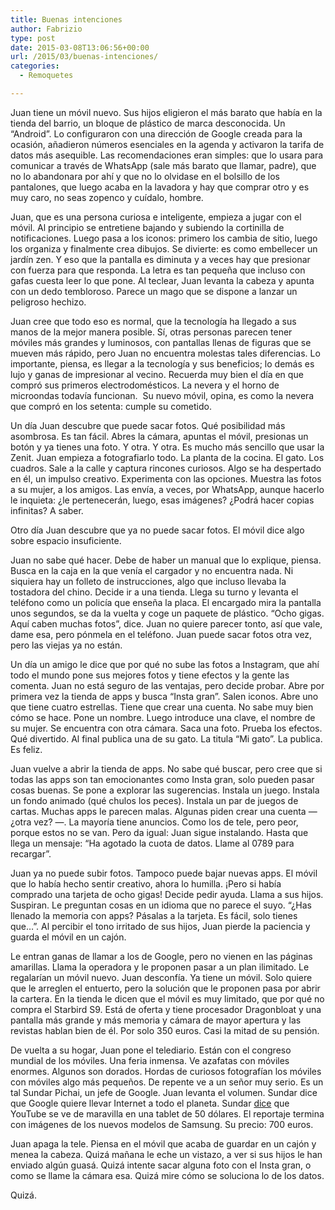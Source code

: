 ```yaml
---
title: Buenas intenciones
author: Fabrizio
type: post
date: 2015-03-08T13:06:56+00:00
url: /2015/03/buenas-intenciones/
categories:
  - Remoquetes

---
```

Juan tiene un móvil nuevo. Sus hijos eligieron el más barato que había en la tienda del barrio, un bloque de plástico de marca desconocida. Un “Android”. Lo configuraron con una dirección de Google creada para la ocasión, añadieron números esenciales en la agenda y activaron la tarifa de datos más asequible. Las recomendaciones eran simples: que lo usara para comunicar a través de WhatsApp (sale más barato que llamar, padre), que no lo abandonara por ahí y que no lo olvidase en el bolsillo de los pantalones, que luego acaba en la lavadora y hay que comprar otro y es muy caro, no seas zopenco y cuídalo, hombre.

Juan, que es una persona curiosa e inteligente, empieza a jugar con el móvil. Al principio se entretiene bajando y subiendo la cortinilla de notificaciones. Luego pasa a los iconos: primero los cambia de sitio, luego los organiza y finalmente crea dibujos. Se divierte: es como embellecer un jardín zen. Y eso que la pantalla es diminuta y a veces hay que presionar con fuerza para que responda. La letra es tan pequeña que incluso con gafas cuesta leer lo que pone. Al teclear, Juan levanta la cabeza y apunta con un dedo tembloroso. Parece un mago que se dispone a lanzar un peligroso hechizo.

Juan cree que todo eso es normal, que la tecnología ha llegado a sus manos de la mejor manera posible. Sí, otras personas parecen tener móviles más grandes y luminosos, con pantallas llenas de figuras que se mueven más rápido, pero Juan no encuentra molestas tales diferencias. Lo importante, piensa, es llegar a la tecnología y sus beneficios; lo demás es lujo y ganas de impresionar al vecino. Recuerda muy bien el día en que compró sus primeros electrodomésticos. La nevera y el horno de microondas todavía funcionan.  Su nuevo móvil, opina, es como la nevera que compró en los setenta: cumple su cometido.

Un día Juan descubre que puede sacar fotos. Qué posibilidad más asombrosa. Es tan fácil. Abres la cámara, apuntas el móvil, presionas un botón y ya tienes una foto. Y otra. Y otra. Es mucho más sencillo que usar la Zenit. Juan empieza a fotografiarlo todo. La planta de la cocina. El gato. Los cuadros. Sale a la calle y captura rincones curiosos. Algo se ha despertado en él, un impulso creativo. Experimenta con las opciones. Muestra las fotos a su mujer, a los amigos. Las envía, a veces, por WhatsApp, aunque hacerlo le inquieta: ¿le pertenecerán, luego, esas imágenes? ¿Podrá hacer copias infinitas? A saber.

Otro día Juan descubre que ya no puede sacar fotos. El móvil dice algo sobre espacio insuficiente.

Juan no sabe qué hacer. Debe de haber un manual que lo explique, piensa. Busca en la caja en la que venía el cargador y no encuentra nada. Ni siquiera hay un folleto de instrucciones, algo que incluso llevaba la tostadora del chino. Decide ir a una tienda. Llega su turno y levanta el teléfono como un policía que enseña la placa. El encargado mira la pantalla unos segundos, se da la vuelta y coge un paquete de plástico. “Ocho gigas. Aquí caben muchas fotos”, dice. Juan no quiere parecer tonto, así que vale, dame esa, pero pónmela en el teléfono. Juan puede sacar fotos otra vez, pero las viejas ya no están.

Un día un amigo le dice que por qué no sube las fotos a Instagram, que ahí todo el mundo pone sus mejores fotos y tiene efectos y la gente las comenta. Juan no está seguro de las ventajas, pero decide probar. Abre por primera vez la tienda de apps y busca “Insta gran”. Salen iconos. Abre uno que tiene cuatro estrellas. Tiene que crear una cuenta. No sabe muy bien cómo se hace. Pone un nombre. Luego introduce una clave, el nombre de su mujer. Se encuentra con otra cámara. Saca una foto. Prueba los efectos. Qué divertido. Al final publica una de su gato. La titula “Mi gato”. La publica. Es feliz.

Juan vuelve a abrir la tienda de apps. No sabe qué buscar, pero cree que si todas las apps son tan emocionantes como Insta gran, solo pueden pasar cosas buenas. Se pone a explorar las sugerencias. Instala un juego. Instala un fondo animado (qué chulos los peces). Instala un par de juegos de cartas. Muchas apps le parecen malas. Algunas piden crear una cuenta — ¿otra vez? —. La mayoría tiene anuncios. Como los de tele, pero peor, porque estos no se van. Pero da igual: Juan sigue instalando. Hasta que llega un mensaje: “Ha agotado la cuota de datos. Llame al 0789 para recargar”.

Juan ya no puede subir fotos. Tampoco puede bajar nuevas apps. El móvil que lo había hecho sentir creativo, ahora lo humilla. ¡Pero si había comprado una tarjeta de ocho gigas! Decide pedir ayuda. Llama a sus hijos. Suspiran. Le preguntan cosas en un idioma que no parece el suyo. “¿Has llenado la memoria con apps? Pásalas a la tarjeta. Es fácil, solo tienes que…”. Al percibir el tono irritado de sus hijos, Juan pierde la paciencia y guarda el móvil en un cajón.

Le entran ganas de llamar a los de Google, pero no vienen en las páginas amarillas. Llama la operadora y le proponen pasar a un plan ilimitado. Le regalarían un móvil nuevo. Juan desconfía. Ya tiene un móvil. Solo quiere que le arreglen el entuerto, pero la solución que le proponen pasa por abrir la cartera. En la tienda le dicen que el móvil es muy limitado, que por qué no compra el Starbird S9. Está de oferta y tiene procesador Dragonbloat y una pantalla más grande y más memoria y cámara de mayor apertura y las revistas hablan bien de él. Por solo 350 euros. Casi la mitad de su pensión.

De vuelta a su hogar, Juan pone el telediario. Están con el congreso mundial de los móviles. Una feria inmensa. Ve azafatas con móviles enormes. Algunos son dorados. Hordas de curiosos fotografían los móviles con móviles algo más pequeños. De repente ve a un señor muy serio. Es un tal Sundar Pichai, un jefe de Google. Juan levanta el volumen. Sundar dice que Google quiere llevar Internet a todo el planeta. Sundar <a href="http://live.theverge.com/sundar-pichai-google-mwc-2015/#/entry/69173/33000" target="_blank">dice</a> que YouTube se ve de maravilla en una tablet de 50 dólares. El reportaje termina con imágenes de los nuevos modelos de Samsung. Su precio: 700 euros.

Juan apaga la tele. Piensa en el móvil que acaba de guardar en un cajón y menea la cabeza. Quizá mañana le eche un vistazo, a ver si sus hijos le han enviado algún guasá. Quizá intente sacar alguna foto con el Insta gran, o como se llame la cámara esa. Quizá mire cómo se soluciona lo de los datos.

Quizá.